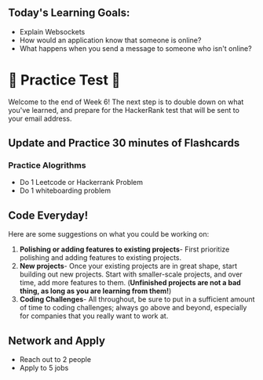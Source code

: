 ## Today's Learning Goals:

- Explain Websockets
- How would an application know that someone is online?
- What happens when you send a message to someone who isn't online?


# 🚨 Practice Test 🚨 

Welcome to the end of Week 6! The next step is to double down on what you've learned, and prepare for the HackerRank test that will be sent to your email address.

## Update and Practice 30 minutes of Flashcards

### Practice Alogrithms
* Do 1 Leetcode or Hackerrank Problem
* Do 1 whiteboarding problem

## Code Everyday!

Here are some suggestions on what you could be working on:

1. **Polishing or adding features to existing projects**- First prioritize polishing and adding features to existing projects.
1. **New projects**- Once your existing projects are in great shape, start building out new projects. Start with smaller-scale projects, and over time, add more features to them. (**Unfinished projects are not a bad thing, as long as you are learning from them!**)
1. **Coding Challenges**- All throughout, be sure to put in a sufficient amount of time to coding challenges; always go above and beyond, especially for companies that you really want to work at.

## Network and Apply

* Reach out to 2 people
* Apply to 5 jobs